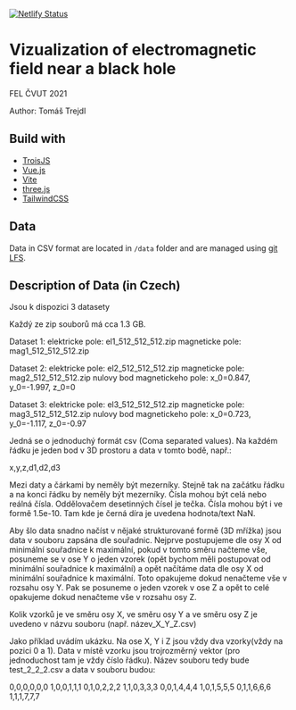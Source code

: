 [![Netlify Status](https://api.netlify.com/api/v1/badges/713f3d9a-88c9-4e51-99a7-baabcf591f35/deploy-status)](https://app.netlify.com/sites/black-hole-viz/deploys)

# Vizualization of electromagnetic field near a black hole

FEL ČVUT 2021

Author: Tomáš Trejdl

## Build with

- [TroisJS](https://troisjs.github.io/)
- [Vue.js](https://vuejs.org/)
- [Vite](https://vitejs.dev/)
- [three.js](https://threejs.org/)
- [TailwindCSS](https://tailwindcss.com/)

## Data

Data in CSV format are located in `/data` folder and are managed using [git LFS](https://git-lfs.github.com/).

## Description of Data (in Czech)

Jsou k dispozici 3 datasety

Každý ze zip souborů má cca 1.3 GB.

Dataset 1:
elektricke pole: el1_512_512_512.zip
magneticke pole: mag1_512_512_512.zip

Dataset 2:
elektricke pole: el2_512_512_512.zip
magneticke pole: mag2_512_512_512.zip
nulovy bod magnetickeho pole: x_0=0.847, y_0=-1.997, z_0=0

Dataset 3:
elektricke pole: el3_512_512_512.zip
magneticke pole: mag3_512_512_512.zip
nulovy bod magnetickeho pole: x_0=0.723, y_0=-1.117, z_0=-0.97

Jedná se o jednoduchý formát csv (Coma separated values). Na každém
řádku je jeden bod v 3D prostoru a data v tomto bodě, např.:

x,y,z,d1,d2,d3

Mezi daty a čárkami by neměly být mezerníky. Stejně tak na začátku řádku a na konci řádku by neměly být mezerníky. Čísla mohou být celá nebo reálná čísla. Oddělovačem desetinných čísel je tečka. Čísla mohou být i ve formě 1.5e-10. Tam kde je černá díra je uvedena hodnota/text NaN.

Aby šlo data snadno načíst v nějaké strukturované formě (3D mřížka) jsou data v souboru zapsána dle souřadnic. Nejprve postupujeme dle osy X od minimální souřadnice k maximální, pokud v tomto směru načteme vše, posuneme se v ose Y o jeden vzorek (opět bychom měli postupovat od minimální souřadnice k maximální) a opět načítáme data dle osy X od minimální souřadnice k maximální. Toto opakujeme dokud nenačteme vše v rozsahu osy Y. Pak se posuneme o jeden vzorek v ose Z a opět to celé opakujeme dokud nenačteme vše v rozsahu osy Z.

Kolik vzorků je ve směru osy X, ve směru osy Y a ve směru osy Z je uvedeno v názvu souboru (např. název_X_Y_Z.csv)

Jako příklad uvádím ukázku. Na ose X, Y i Z jsou vždy dva vzorky(vždy na pozici 0 a 1). Data v místě vzorku jsou trojrozměrný vektor (pro jednoduchost tam je vždy číslo řádku). Název souboru tedy bude test_2_2_2.csv a data v souboru budou:

0,0,0,0,0,0
1,0,0,1,1,1
0,1,0,2,2,2
1,1,0,3,3,3
0,0,1,4,4,4
1,0,1,5,5,5
0,1,1,6,6,6
1,1,1,7,7,7
